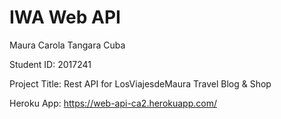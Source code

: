 # IWA Web API
Maura Carola Tangara Cuba

Student ID: 2017241

Project Title: Rest API for LosViajesdeMaura Travel Blog & Shop

Heroku App: 
https://web-api-ca2.herokuapp.com/ 
